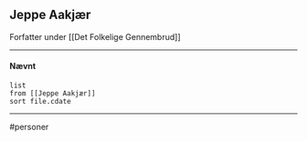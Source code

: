 ## Jeppe Aakjær
Forfatter under [[Det Folkelige Gennembrud]]

---
#### Nævnt
```dataview 
list
from [[Jeppe Aakjær]]
sort file.cdate
```
---
#personer


